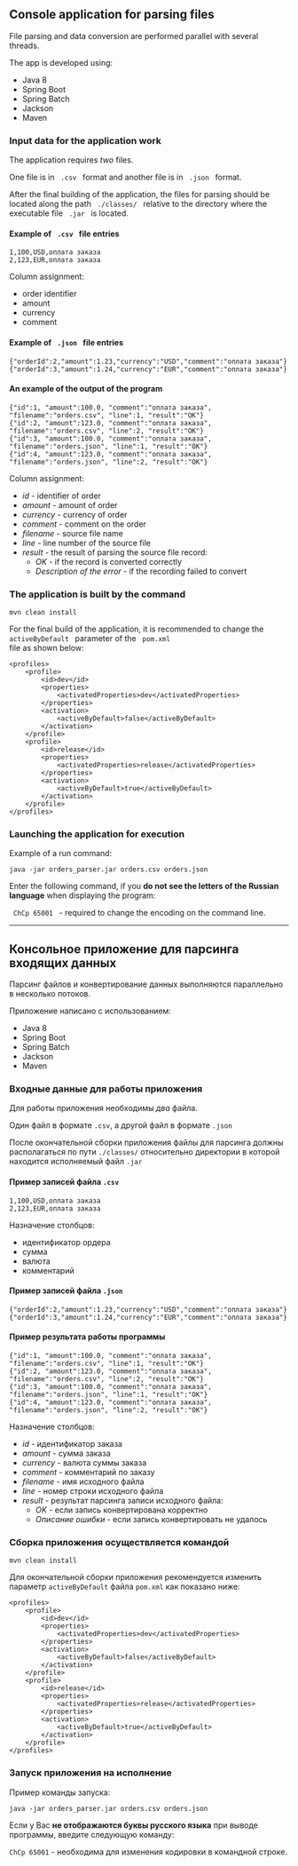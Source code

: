 ## Console application for parsing files

File parsing and data conversion are performed parallel with several threads.

The app is developed using:

- Java 8
- Spring Boot
- Spring Batch
- Jackson
- Maven

### Input data for the application work

The application requires *two* files.

One file is in <code> .csv </code> format and another file is in <code> .json </code> format.

After the final building of the application, the files for parsing should be located along the path <code> ./classes/ </code> relative to the directory where the executable file <code> .jar </code> is located.

#### Example of <code> .csv </code> file entries

```
1,100,USD,оплата заказа
2,123,EUR,оплата заказа
```

Column assignment:

- order identifier
- amount
- currency
- comment

#### Example of <code> .json </code> file entries

```
{"orderId":2,"amount":1.23,"currency":"USD","comment":"оплата заказа"}
{"orderId":3,"amount":1.24,"currency":"EUR","comment":"оплата заказа"}
```

#### An example of the output of the program

```
{"id":1, "amount":100.0, "comment":"оплата заказа", "filename":"orders.csv", "line":1, "result":"OK"}
{"id":2, "amount":123.0, "comment":"оплата заказа", "filename":"orders.csv", "line":2, "result":"OK"}
{"id":3, "amount":100.0, "comment":"оплата заказа", "filename":"orders.json", "line":1, "result":"OK"}
{"id":4, "amount":123.0, "comment":"оплата заказа", "filename":"orders.json", "line":2, "result":"OK"}
```

Column assignment:

- *id* - identifier of order
- *amount* - amount of order
- *currency* - currency of order
- *comment* - comment on the order
- *filename* - source file name
- *line*  - line number of the source file
- *result* - the result of parsing the source file record:
    - *OK* - if the record is converted correctly
    - *Description of the error* - if the recording failed to convert

### The application is built by the command

<code>mvn clean install</code>

For the final build of the application, it is recommended to change the <code> activeByDefault </code> parameter of the <code> pom.xml </code> file as shown below:

```
<profiles>
    <profile>
        <id>dev</id>
        <properties>
            <activatedProperties>dev</activatedProperties>
        </properties>
        <activation>
            <activeByDefault>false</activeByDefault>
        </activation>
    </profile>
    <profile>
        <id>release</id>
        <properties>
            <activatedProperties>release</activatedProperties>
        </properties>
        <activation>
            <activeByDefault>true</activeByDefault>
        </activation>
    </profile>
</profiles>
```

### Launching the application for execution

Example of a run command:

<code>java -jar orders_parser.jar orders.csv orders.json</code>

Enter the following command, if you **do not see the letters of the Russian language** when displaying the program:

<code> ChCp 65001 </code> - required to change the encoding on the command line.

***

## Консольное приложение для парсинга входящих данных

Парсинг файлов и конвертирование данных выполняются параллельно в несколько потоков.

Приложение написано с использованием:

- Java 8
- Spring Boot
- Spring Batch
- Jackson
- Maven

### Входные данные для работы приложения

Для работы приложения необходимы *два* файла.

Один файл в формате <code>.csv</code>, а другой файл в формате <code>.json</code>

После окончательной сборки приложения файлы для парсинга должны располагаться по пути <code>./classes/</code> относительно директории в которой находится исполняемый файл <code>.jar</code>

#### Пример записей файла <code>.csv</code>

```
1,100,USD,оплата заказа
2,123,EUR,оплата заказа
```

Назначение столбцов:

- идентификатор ордера
- сумма
- валюта
- комментарий

#### Пример записей файла <code>.json</code>

```
{"orderId":2,"amount":1.23,"currency":"USD","comment":"оплата заказа"}
{"orderId":3,"amount":1.24,"currency":"EUR","comment":"оплата заказа"}
```

#### Пример результата работы программы

```
{"id":1, "amount":100.0, "comment":"оплата заказа", "filename":"orders.csv", "line":1, "result":"OK"}
{"id":2, "amount":123.0, "comment":"оплата заказа", "filename":"orders.csv", "line":2, "result":"OK"}
{"id":3, "amount":100.0, "comment":"оплата заказа", "filename":"orders.json", "line":1, "result":"OK"}
{"id":4, "amount":123.0, "comment":"оплата заказа", "filename":"orders.json", "line":2, "result":"OK"}
```

Назначение столбцов:

- *id* - идентификатор заказа
- *amount* - сумма заказа
- *currency* - валюта суммы заказа
- *comment* - комментарий по заказу
- *filename* - имя исходного файла
- *line* - номер строки исходного файла
- *result* - результат парсинга записи исходного файла:
    - *OK* - если запись конвертирована корректно
    - *Описание ошибки* - если запись конвертировать не удалось

### Сборка приложения осуществляется командой

<code>mvn clean install</code>

Для окончательной сборки приложения рекомендуется изменить параметр <code>activeByDefault</code> файла <code>pom.xml</code> как показано ниже:

```
<profiles>
    <profile>
        <id>dev</id>
        <properties>
            <activatedProperties>dev</activatedProperties>
        </properties>
        <activation>
            <activeByDefault>false</activeByDefault>
        </activation>
    </profile>
    <profile>
        <id>release</id>
        <properties>
            <activatedProperties>release</activatedProperties>
        </properties>
        <activation>
            <activeByDefault>true</activeByDefault>
        </activation>
    </profile>
</profiles>
```

### Запуск приложения на исполнение

Пример команды запуска:

<code>java -jar orders_parser.jar orders.csv orders.json</code>

Если у Вас **не отображаются буквы русского языка** при выводе программы, введите следующую команду:

<code>ChCp 65001</code> - необходима для изменения кодировки в командной строке.

